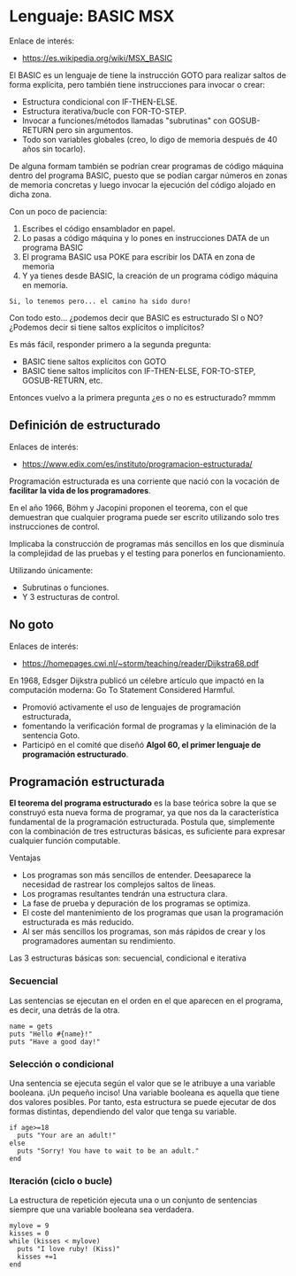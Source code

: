 
# Lenguaje: BASIC MSX

Enlace de interés:
* https://es.wikipedia.org/wiki/MSX_BASIC

El BASIC es un lenguaje de tiene la instrucción GOTO para realizar saltos de forma explícita,
pero también tiene instrucciones para invocar o crear:

* Estructura condicional con IF-THEN-ELSE.
* Estructura iterativa/bucle con FOR-TO-STEP.
* Invocar a funciones/métodos llamadas "subrutinas" con GOSUB-RETURN pero sin argumentos.
* Todo son variables globales (creo, lo digo de memoria después de 40 años sin tocarlo).

De alguna formam también se podrían crear programas de código máquina dentro del programa BASIC,
puesto que se podían cargar números en zonas de memoria concretas y luego invocar la ejecución 
del código alojado en dicha zona.

Con un poco de paciencia:
1. Escribes el código ensamblador en papel.
2. Lo pasas a código máquina y lo pones en instrucciones DATA de un programa BASIC
3. El programa BASIC usa POKE para escribir los DATA en zona de memoria
4. Y ya tienes desde BASIC, la creación de un programa código máquina en memoria.

```
Si, lo tenemos pero... el camino ha sido duro!
```

Con todo esto... ¿podemos decir que BASIC es estructurado SI o NO?
¿Podemos decir si tiene saltos explícitos o implícitos?

Es más fácil, responder primero a la segunda pregunta:
* BASIC tiene saltos explícitos con GOTO
* BASIC tiene saltos implícitos con IF-THEN-ELSE, FOR-TO-STEP, GOSUB-RETURN, etc.

Entonces vuelvo a la primera pregunta ¿es o no es estructurado? mmmm

## Definición de estructurado


Enlaces de interés:
* https://www.edix.com/es/instituto/programacion-estructurada/

Programación estructurada es una corriente que nació con la vocación de **facilitar la vida de los programadores**.

En el año 1966, Böhm y Jacopini proponen el teorema, con el que demuestran que cualquier programa 
puede ser escrito utilizando solo tres instrucciones de control.

Implicaba la construcción de programas más sencillos en los que disminuía la complejidad 
de las pruebas y el testing para ponerlos en funcionamiento.

Utilizando únicamente: 
* Subrutinas o funciones. 
* Y 3 estructuras de control.

## No goto

Enlaces de interés:
* https://homepages.cwi.nl/~storm/teaching/reader/Dijkstra68.pdf

En 1968, Edsger Dijkstra publicó un célebre artículo que impactó en la computación moderna: 
Go To Statement Considered Harmful. 
* Promovió activamente el uso de lenguajes de programación estructurada, 
* fomentando la verificación formal de programas y la eliminación de la sentencia Goto. 
* Participó en el comité que diseñó **Algol 60, el primer lenguaje de programación estructurado**.


## Programación estructurada

**El teorema del programa estructurado** es la base teórica sobre la que se construyó 
esta nueva forma de programar, ya que nos da la característica fundamental de la programación estructurada. 
Postula que, simplemente con la combinación de tres estructuras básicas, 
es suficiente para expresar cualquier función computable.

Ventajas
* Los programas son más sencillos de entender. Deesaparece la necesidad de rastrear los complejos saltos de líneas.
* Los programas resultantes tendrán una estructura clara.
* La fase de prueba y depuración de los programas se optimiza.
* El coste del mantenimiento de los programas que usan la programación estructurada es más reducido.
* Al ser más sencillos los programas, son más rápidos de crear y los programadores aumentan su rendimiento.

Las 3 estructuras básicas son: secuencial, condicional e iterativa

### Secuencial 

Las sentencias se ejecutan en el orden en el que aparecen en el programa, es decir, 
una detrás de la otra.

```
name = gets
puts "Hello #{name}!"
puts "Have a good day!"
```

### Selección o condicional

Una sentencia se ejecuta según el valor que se le atribuye a una variable booleana. 
¡Un pequeño inciso! Una variable booleana es aquella que tiene dos valores posibles. Por tanto, esta estructura 
se puede ejecutar de dos formas distintas, dependiendo del valor que tenga su variable.

```
if age>=18 
  puts "Your are an adult!"
else
  puts "Sorry! You have to wait to be an adult."
end
```

### Iteración (ciclo o bucle)

La estructura de repetición ejecuta una o un conjunto de sentencias 
siempre que una variable booleana sea verdadera. 

```
mylove = 9
kisses = 0
while (kisses < mylove)
  puts "I love ruby! (Kiss)"
  kisses +=1 
end
```
